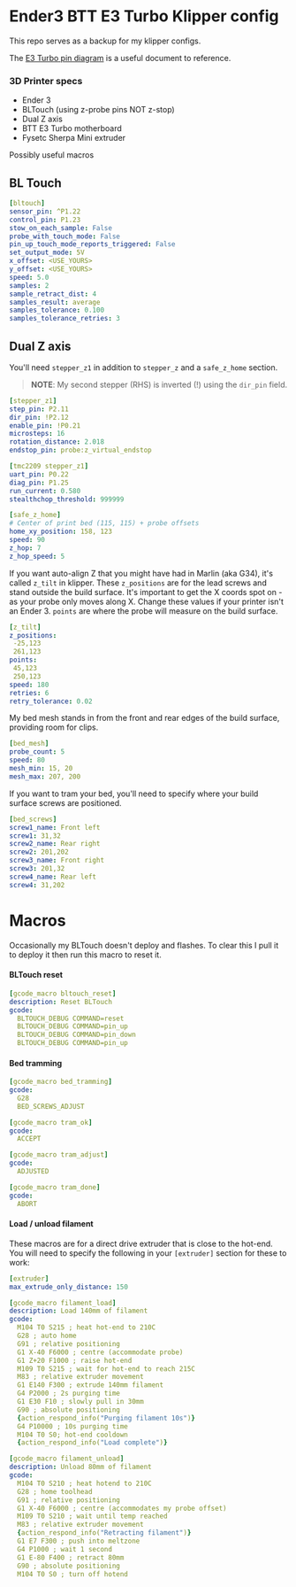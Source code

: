 # Ender3 BTT E3 Turbo Klipper config

This repo serves as a backup for my klipper configs.

The [E3 Turbo pin diagram][1] is a useful document to reference.

### 3D Printer specs

- Ender 3
- BLTouch (using z-probe pins NOT z-stop)
- Dual Z axis
- BTT E3 Turbo motherboard
- Fysetc Sherpa Mini extruder

Possibly useful macros

## BL Touch

```yaml
[bltouch]
sensor_pin: ^P1.22
control_pin: P1.23
stow_on_each_sample: False
probe_with_touch_mode: False
pin_up_touch_mode_reports_triggered: False
set_output_mode: 5V
x_offset: <USE_YOURS>
y_offset: <USE_YOURS>
speed: 5.0
samples: 2
sample_retract_dist: 4
samples_result: average
samples_tolerance: 0.100
samples_tolerance_retries: 3
```

## Dual Z axis

You'll need `stepper_z1` in addition to `stepper_z` and a `safe_z_home` section.

> **NOTE**: My second stepper (RHS) is inverted (!) using the `dir_pin` field.

```yaml
[stepper_z1]
step_pin: P2.11
dir_pin: !P2.12
enable_pin: !P0.21
microsteps: 16
rotation_distance: 2.018
endstop_pin: probe:z_virtual_endstop

[tmc2209 stepper_z1]
uart_pin: P0.22
diag_pin: P1.25
run_current: 0.580
stealthchop_threshold: 999999
```

```yaml
[safe_z_home]
# Center of print bed (115, 115) + probe offsets
home_xy_position: 158, 123
speed: 90
z_hop: 7
z_hop_speed: 5
```

If you want auto-align Z that you might have had in Marlin (aka G34), it's called `z_tilt` in klipper. These `z_positions` are for the lead screws and stand outside the build surface. It's important to get the X coords spot on - as your probe only moves along X. Change these values if your printer isn't an Ender 3. `points` are where the probe will measure on the build surface.

```yaml
[z_tilt]
z_positions:
 -25,123
 261,123
points:
 45,123
 250,123
speed: 180
retries: 6
retry_tolerance: 0.02
```

My bed mesh stands in from the front and rear edges of the build surface, providing room for clips.

```yaml
[bed_mesh]
probe_count: 5
speed: 80
mesh_min: 15, 20
mesh_max: 207, 200
```

If you want to tram your bed, you'll need to specify where your build surface screws are positioned.

```yaml
[bed_screws]
screw1_name: Front left
screw1: 31,32
screw2_name: Rear right
screw2: 201,202
screw3_name: Front right
screw3: 201,32
screw4_name: Rear left
screw4: 31,202
```

# Macros

Occasionally my BLTouch doesn't deploy and flashes. To clear this I pull it to deploy it then run this macro to reset it.

#### BLTouch reset
```yaml
[gcode_macro bltouch_reset]
description: Reset BLTouch
gcode:
  BLTOUCH_DEBUG COMMAND=reset
  BLTOUCH_DEBUG COMMAND=pin_up
  BLTOUCH_DEBUG COMMAND=pin_down
  BLTOUCH_DEBUG COMMAND=pin_up
```

#### Bed tramming
```yaml
[gcode_macro bed_tramming]
gcode:
  G28
  BED_SCREWS_ADJUST

[gcode_macro tram_ok]
gcode:
  ACCEPT

[gcode_macro tram_adjust]
gcode:
  ADJUSTED

[gcode_macro tram_done]
gcode:
  ABORT
```

#### Load / unload filament

These macros are for a direct drive extruder that is close to the hot-end.  
You will need to specify the following in your `[extruder]` section for these to work:

```yaml
[extruder]
max_extrude_only_distance: 150
```

```yaml
[gcode_macro filament_load]
description: Load 140mm of filament
gcode:
  M104 T0 S215 ; heat hot-end to 210C
  G28 ; auto home
  G91 ; relative positioning
  G1 X-40 F6000 ; centre (accommodate probe)
  G1 Z+20 F1000 ; raise hot-end
  M109 T0 S215 ; wait for hot-end to reach 215C
  M83 ; relative extruder movement
  G1 E140 F300 ; extrude 140mm filament
  G4 P2000 ; 2s purging time
  G1 E30 F10 ; slowly pull in 30mm
  G90 ; absolute positioning
  {action_respond_info("Purging filament 10s")}
  G4 P10000 ; 10s purging time
  M104 T0 S0; hot-end cooldown
  {action_respond_info("Load complete")}

[gcode_macro filament_unload]
description: Unload 80mm of filament
gcode:
  M104 T0 S210 ; heat hotend to 210C
  G28 ; home toolhead
  G91 ; relative positioning
  G1 X-40 F6000 ; centre (accommodates my probe offset)
  M109 T0 S210 ; wait until temp reached
  M83 ; relative extruder movement
  {action_respond_info("Retracting filament")}
  G1 E7 F300 ; push into meltzone
  G4 P1000 ; wait 1 second
  G1 E-80 F400 ; retract 80mm
  G90 ; absolute positioning
  M104 T0 S0 ; turn off hotend
```

[1]: https://github.com/bigtreetech/BIGTREETECH-SKR-E3-Turbo/blob/master/Hardware/BTT%20SKR%20E3%20Turbo-Pin.pdf
